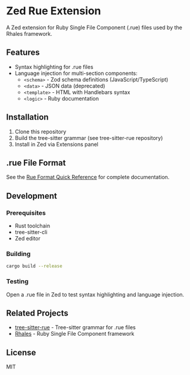 # Zed Rue Extension

A Zed extension for Ruby Single File Component (.rue) files used by the Rhales framework.

## Features

- Syntax highlighting for .rue files
- Language injection for multi-section components:
  - `<schema>` - Zod schema definitions (JavaScript/TypeScript)
  - `<data>` - JSON data (deprecated)
  - `<template>` - HTML with Handlebars syntax
  - `<logic>` - Ruby documentation

## Installation

1. Clone this repository
2. Build the tree-sitter grammar (see tree-sitter-rue repository)
3. Install in Zed via Extensions panel

## .rue File Format

See the [Rue Format Quick Reference](./RUE_FORMAT.md) for complete documentation.

## Development

### Prerequisites

- Rust toolchain
- tree-sitter-cli
- Zed editor

### Building

```bash
cargo build --release
```

### Testing

Open a .rue file in Zed to test syntax highlighting and language injection.

## Related Projects

- [tree-sitter-rue](https://github.com/yourusername/tree-sitter-rue) - Tree-sitter grammar for .rue files
- [Rhales](https://github.com/yourusername/rhales) - Ruby Single File Component framework

## License

MIT
